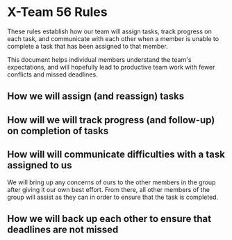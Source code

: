 # X-Team 56 Rules

These rules establish how our team will assign tasks,
track progress on each task, and communicate with each other 
when a member is unable to complete a task that has been assigned to that member.

This document helps individual members understand the team's expectations,
and will hopefully lead to productive team work with fewer conflicts
and missed deadlines.

## How we will assign (and reassign) tasks




## How will we will track progress (and follow-up) on completion of tasks



## How will will communicate difficulties with a task assigned to us
We will bring up any concerns of ours to the other members in the group after giving it our own best effort. From there,
all other members of the group will assist as they can in order to ensure that the task is completed.


## How we will back up each other to ensure that deadlines are not missed





